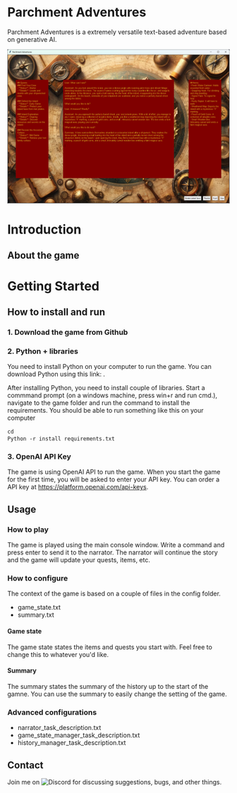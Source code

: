 # Parchment Adventures

Parchment Adventures is a extremely versatile text-based adventure based on generative AI.

![Parchment Adventures Screenshot](assets/images/Parchment-adventures.png)

# Introduction
## About the game


# Getting Started
## How to install and run
### 1. Download the game from Github


### 2. Python + libraries
You need to install Python on your computer to run the game. You can download Python using this link: . 

After installing Python, you need to install couple of libraries. Start a commmand prompt (on a windows machine, press win+r and run cmd.), navigate to the game folder and run the command to install the requirements. You should be able to run something like this on your computer

```
cd 
Python -r install requirements.txt
```
### 3. OpenAI API Key
The game is using OpenAI API to run the game. When you start the game for the first time, you will be asked to enter your API key. You can order a API key at https://platform.openai.com/api-keys. 

## Usage
### How to play
The game is played using the main console window. Write a command and press enter to send it to the narrator. The narrator will continue the story and the game will update your quests, items, etc.

### How to configure
The context of the game is based on a couple of files in the config folder.

- game_state.txt
- summary.txt

#### Game state
The game state states the items and quests you start with. Feel free to change this to whatever you'd like.

#### Summary
The summary states the summary of the history up to the start of the gamne. You can use the summary to easily change the setting of the game.

### Advanced configurations
- narrator_task_description.txt
- game_state_manager_task_description.txt
- history_manager_task_description.txt



## Contact
Join me on ![Discord](https://discord.gg/pWU7NNzq) for discussing suggestions, bugs, and other things.

